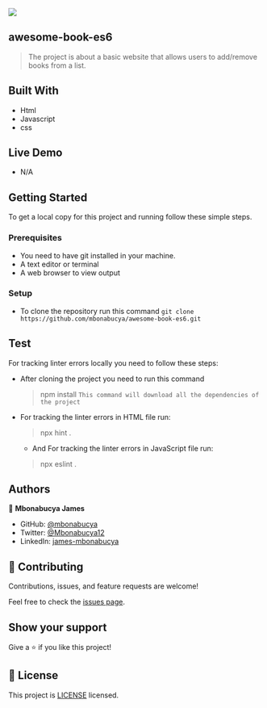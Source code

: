 
![](https://img.shields.io/badge/Microverse-blueviolet)

## awesome-book-es6

> The project is about a basic website that allows users to add/remove books from a list. 

## Built With

- Html
- Javascript
- css

## Live Demo

- N/A


## Getting Started

To get a local copy for this project and running follow these simple steps.

### Prerequisites

- You need to have git installed in your machine.
- A text editor or terminal
- A web browser to view output

### Setup

- To clone the repository run this command `git clone https://github.com/mbonabucya/awesome-book-es6.git`

## Test

For tracking linter errors locally you need to follow these steps:

- After cloning the project you need to run this command
  > npm install
   `This command will download all the dependencies of the project`

- For tracking the linter errors in HTML file run:
  > npx hint .

  - And For tracking the linter errors in JavaScript file run:
  > npx eslint .


## Authors

👤 **Mbonabucya James**

- GitHub: [@mbonabucya](https://github.com/mbonabucya)
- Twitter: [@Mbonabucya12](https://twitter.com/Mbonabucya12)
- LinkedIn: [james-mbonabucya](https://linkedin.com/in/james-mbonabucya)

## 🤝 Contributing

Contributions, issues, and feature requests are welcome!

Feel free to check the [issues page](https://github.com/mbonabucya/awesome-book-es6/issues).

## Show your support

Give a ⭐️ if you like this project!

## 📝 License

This project is [LICENSE](./LICENSE) licensed.
